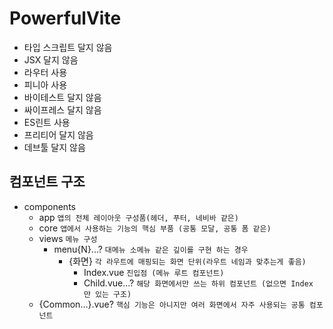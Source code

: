 # PowerfulVite

- 타입 스크립트 달지 않음
- JSX 달지 않음
- 라우터 사용
- 피니아 사용
- 바이테스트 달지 않음
- 싸이프레스 달지 않음
- ES린트 사용
- 프리티어 달지 않음
- 데브툴 달지 않음

## 컴포넌트 구조
- components
	- app `앱의 전체 레이아웃 구성품(헤더, 푸터, 네비바 같은)`
	- core `앱에서 사용하는 기능의 핵심 부품 (공통 모달, 공통 폼 같은)`
	- views `메뉴 구성`
		- menu{N}...? `대메뉴 소메뉴 같은 깊이를 구현 하는 경우`
			- {화면} `각 라우트에 매핑되는 화면 단위(라우트 네임과 맞추는게 좋음)` 
				- Index.vue `진입점 (메뉴 루트 컴포넌트)`
				- Child.vue...? `해당 화면에서만 쓰는 하위 컴포넌트 (없으면 Index 만 있는 구조)`
	- {Common...}.vue? `핵심 기능은 아니지만 여러 화면에서 자주 사용되는 공통 컴포넌트`
